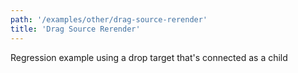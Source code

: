 ```yaml
---
path: '/examples/other/drag-source-rerender'
title: 'Drag Source Rerender'
---
```


Regression example using a drop target that's connected as a child

<view-source name="06-other/drag-source-rerender" component="other-drag-source-rerender">
</view-source>
